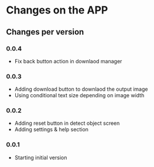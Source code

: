 # Changes on the APP

## Changes per version

### 0.0.4
- Fix back button action in downlaod manager

### 0.0.3
- Adding download button to downlaod the output image
- Using conditional text size depending on image width

### 0.0.2
- Adding reset button in detect object screen
- Adding settings & help section

### 0.0.1
- Starting initial version
